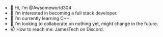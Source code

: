 - 👋 Hi, I’m @Awsomeworld304
- 👀 I’m interested in becoming a full stack developer.
- 🌱 I’m currently learning C++.
- 💞️ I’m looking to collaborate on nothing yet, might change in the future.
- 📫 How to reach me: JamesTech on Discord.

<!---
Awsomeworld304/Awsomeworld304 is a ✨ special ✨ repository because its `README.md` (this file) appears on your GitHub profile.
You can click the Preview link to take a look at your changes.
--->
